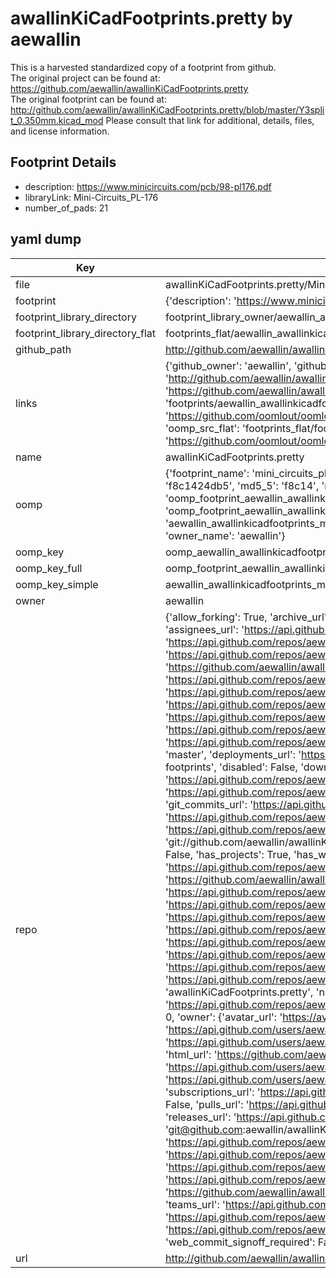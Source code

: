 # awallinKiCadFootprints.pretty by aewallin  
This is a harvested standardized copy of a footprint from github.  
The original project can be found at:  
https://github.com/aewallin/awallinKiCadFootprints.pretty  
The original footprint can be found at:
http://github.com/aewallin/awallinKiCadFootprints.pretty/blob/master/Y3split_0.350mm.kicad_mod
Please consult that link for additional, details, files, and license information.  
## Footprint Details
* description: https://www.minicircuits.com/pcb/98-pl176.pdf  
* libraryLink: Mini-Circuits_PL-176  
* number_of_pads: 21  
## yaml dump  
| Key | Value |  
| --- | --- |  
| file | awallinKiCadFootprints.pretty/Mini-Circuits_PL-176.kicad_mod |  
| footprint | {'description': 'https://www.minicircuits.com/pcb/98-pl176.pdf', 'libraryLink': 'Mini-Circuits_PL-176', 'number_of_pads': 21} |  
| footprint_library_directory | footprint_library_owner/aewallin_awallinKiCadFootprints.pretty |  
| footprint_library_directory_flat | footprints_flat/aewallin_awallinkicadfootprints_mini_circuits_pl_176/working |  
| github_path | http://github.com/aewallin/awallinKiCadFootprints.pretty/blob/master/Mini-Circuits_PL-176.kicad_mod |  
| links | {'github_owner': 'aewallin', 'github_repo_name': 'awallinKiCadFootprints.pretty', 'github_src': 'http://github.com/aewallin/awallinKiCadFootprints.pretty/blob/master/Y3split_0.350mm.kicad_mod', 'github_src_repo': 'https://github.com/aewallin/awallinKiCadFootprints.pretty', 'oomp_bot': 'footprints/aewallin_awallinkicadfootprints_mini_circuits_pl_176/working', 'oomp_bot_github': 'https://github.com/oomlout/oomlout_oomp_footprint_bot/tree/main/footprints/aewallin_awallinkicadfootprints_mini_circuits_pl_176/working', 'oomp_src_flat': 'footprints_flat/footprints_flat/aewallin_awallinkicadfootprints_mini_circuits_pl_176/working', 'oomp_src_flat_github': 'https://github.com/oomlout/oomlout_oomp_footprint_src/tree/main/footprints_flat/aewallin_awallinkicadfootprints_mini_circuits_pl_176/working'} |  
| name | awallinKiCadFootprints.pretty |  
| oomp | {'footprint_name': 'mini_circuits_pl_176', 'library_name': 'awallinkicadfootprints', 'md5': 'f8c1424db538ca8229c1d53507ba9b33', 'md5_10': 'f8c1424db5', 'md5_5': 'f8c14', 'md5_6': 'f8c142', 'oomp_key': 'oomp_aewallin_awallinkicadfootprints_mini_circuits_pl_176', 'oomp_key_extra': 'oomp_footprint_aewallin_awallinkicadfootprints_mini_circuits_pl_176', 'oomp_key_full': 'oomp_footprint_aewallin_awallinkicadfootprints_mini_circuits_pl_176_f8c142', 'oomp_key_simple': 'aewallin_awallinkicadfootprints_mini_circuits_pl_176', 'original_filename': 'awallinKiCadFootprints.pretty/Mini-Circuits_PL-176.kicad_mod', 'owner_name': 'aewallin'} |  
| oomp_key | oomp_aewallin_awallinkicadfootprints_mini_circuits_pl_176 |  
| oomp_key_full | oomp_footprint_aewallin_awallinkicadfootprints_mini_circuits_pl_176 |  
| oomp_key_simple | aewallin_awallinkicadfootprints_mini_circuits_pl_176 |  
| owner | aewallin |  
| repo | {'allow_forking': True, 'archive_url': 'https://api.github.com/repos/aewallin/awallinKiCadFootprints.pretty/{archive_format}{/ref}', 'archived': False, 'assignees_url': 'https://api.github.com/repos/aewallin/awallinKiCadFootprints.pretty/assignees{/user}', 'blobs_url': 'https://api.github.com/repos/aewallin/awallinKiCadFootprints.pretty/git/blobs{/sha}', 'branches_url': 'https://api.github.com/repos/aewallin/awallinKiCadFootprints.pretty/branches{/branch}', 'clone_url': 'https://github.com/aewallin/awallinKiCadFootprints.pretty.git', 'collaborators_url': 'https://api.github.com/repos/aewallin/awallinKiCadFootprints.pretty/collaborators{/collaborator}', 'comments_url': 'https://api.github.com/repos/aewallin/awallinKiCadFootprints.pretty/comments{/number}', 'commits_url': 'https://api.github.com/repos/aewallin/awallinKiCadFootprints.pretty/commits{/sha}', 'compare_url': 'https://api.github.com/repos/aewallin/awallinKiCadFootprints.pretty/compare/{base}...{head}', 'contents_url': 'https://api.github.com/repos/aewallin/awallinKiCadFootprints.pretty/contents/{+path}', 'contributors_url': 'https://api.github.com/repos/aewallin/awallinKiCadFootprints.pretty/contributors', 'created_at': '2015-10-25T17:28:30Z', 'default_branch': 'master', 'deployments_url': 'https://api.github.com/repos/aewallin/awallinKiCadFootprints.pretty/deployments', 'description': 'collection of KiCad footprints', 'disabled': False, 'downloads_url': 'https://api.github.com/repos/aewallin/awallinKiCadFootprints.pretty/downloads', 'events_url': 'https://api.github.com/repos/aewallin/awallinKiCadFootprints.pretty/events', 'fork': False, 'forks': 1, 'forks_count': 1, 'forks_url': 'https://api.github.com/repos/aewallin/awallinKiCadFootprints.pretty/forks', 'full_name': 'aewallin/awallinKiCadFootprints.pretty', 'git_commits_url': 'https://api.github.com/repos/aewallin/awallinKiCadFootprints.pretty/git/commits{/sha}', 'git_refs_url': 'https://api.github.com/repos/aewallin/awallinKiCadFootprints.pretty/git/refs{/sha}', 'git_tags_url': 'https://api.github.com/repos/aewallin/awallinKiCadFootprints.pretty/git/tags{/sha}', 'git_url': 'git://github.com/aewallin/awallinKiCadFootprints.pretty.git', 'has_discussions': False, 'has_downloads': True, 'has_issues': True, 'has_pages': False, 'has_projects': True, 'has_wiki': True, 'homepage': None, 'hooks_url': 'https://api.github.com/repos/aewallin/awallinKiCadFootprints.pretty/hooks', 'html_url': 'https://github.com/aewallin/awallinKiCadFootprints.pretty', 'id': 44920848, 'is_template': False, 'issue_comment_url': 'https://api.github.com/repos/aewallin/awallinKiCadFootprints.pretty/issues/comments{/number}', 'issue_events_url': 'https://api.github.com/repos/aewallin/awallinKiCadFootprints.pretty/issues/events{/number}', 'issues_url': 'https://api.github.com/repos/aewallin/awallinKiCadFootprints.pretty/issues{/number}', 'keys_url': 'https://api.github.com/repos/aewallin/awallinKiCadFootprints.pretty/keys{/key_id}', 'labels_url': 'https://api.github.com/repos/aewallin/awallinKiCadFootprints.pretty/labels{/name}', 'language': None, 'languages_url': 'https://api.github.com/repos/aewallin/awallinKiCadFootprints.pretty/languages', 'license': None, 'merges_url': 'https://api.github.com/repos/aewallin/awallinKiCadFootprints.pretty/merges', 'milestones_url': 'https://api.github.com/repos/aewallin/awallinKiCadFootprints.pretty/milestones{/number}', 'mirror_url': None, 'name': 'awallinKiCadFootprints.pretty', 'network_count': 1, 'node_id': 'MDEwOlJlcG9zaXRvcnk0NDkyMDg0OA==', 'notifications_url': 'https://api.github.com/repos/aewallin/awallinKiCadFootprints.pretty/notifications{?since,all,participating}', 'open_issues': 0, 'open_issues_count': 0, 'owner': {'avatar_url': 'https://avatars.githubusercontent.com/u/909509?v=4', 'events_url': 'https://api.github.com/users/aewallin/events{/privacy}', 'followers_url': 'https://api.github.com/users/aewallin/followers', 'following_url': 'https://api.github.com/users/aewallin/following{/other_user}', 'gists_url': 'https://api.github.com/users/aewallin/gists{/gist_id}', 'gravatar_id': '', 'html_url': 'https://github.com/aewallin', 'id': 909509, 'login': 'aewallin', 'node_id': 'MDQ6VXNlcjkwOTUwOQ==', 'organizations_url': 'https://api.github.com/users/aewallin/orgs', 'received_events_url': 'https://api.github.com/users/aewallin/received_events', 'repos_url': 'https://api.github.com/users/aewallin/repos', 'site_admin': False, 'starred_url': 'https://api.github.com/users/aewallin/starred{/owner}{/repo}', 'subscriptions_url': 'https://api.github.com/users/aewallin/subscriptions', 'type': 'User', 'url': 'https://api.github.com/users/aewallin'}, 'private': False, 'pulls_url': 'https://api.github.com/repos/aewallin/awallinKiCadFootprints.pretty/pulls{/number}', 'pushed_at': '2020-07-21T08:21:05Z', 'releases_url': 'https://api.github.com/repos/aewallin/awallinKiCadFootprints.pretty/releases{/id}', 'size': 80, 'ssh_url': 'git@github.com:aewallin/awallinKiCadFootprints.pretty.git', 'stargazers_count': 0, 'stargazers_url': 'https://api.github.com/repos/aewallin/awallinKiCadFootprints.pretty/stargazers', 'statuses_url': 'https://api.github.com/repos/aewallin/awallinKiCadFootprints.pretty/statuses/{sha}', 'subscribers_count': 2, 'subscribers_url': 'https://api.github.com/repos/aewallin/awallinKiCadFootprints.pretty/subscribers', 'subscription_url': 'https://api.github.com/repos/aewallin/awallinKiCadFootprints.pretty/subscription', 'svn_url': 'https://github.com/aewallin/awallinKiCadFootprints.pretty', 'tags_url': 'https://api.github.com/repos/aewallin/awallinKiCadFootprints.pretty/tags', 'teams_url': 'https://api.github.com/repos/aewallin/awallinKiCadFootprints.pretty/teams', 'temp_clone_token': None, 'topics': [], 'trees_url': 'https://api.github.com/repos/aewallin/awallinKiCadFootprints.pretty/git/trees{/sha}', 'updated_at': '2020-07-21T08:21:07Z', 'url': 'https://api.github.com/repos/aewallin/awallinKiCadFootprints.pretty', 'visibility': 'public', 'watchers': 0, 'watchers_count': 0, 'web_commit_signoff_required': False} |  
| url | http://github.com/aewallin/awallinKiCadFootprints.pretty |  

